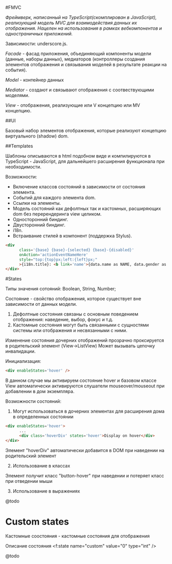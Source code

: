 #FMVC


*Фреймверк, написанный на TypeScript(скомплирован в JavaScript), реализующий модель MVC для взаимодействия данных их отображения.
Нацелен на использования в рамках вебкомпонентов и одностраничных приложений.*

Зависимости: underscore.js.

*Facade* - фасад приложения, объединяющий компоненты модели (данные, наборы данных), медиаторов (контроллеры создания элементов отображения и связывания моделей в результате реакции на события).

*Model* - контейнер данных

*Mediator* - создают и связывают отображения с соотвествующими моделями.

*View* - отображения, реализующие или V концепцию или MV концепцию.

##UI

Базовый набор элементов отображения, которые реализуют концепцию виртуального (shadow) dom.

##Templates

Шаблоны описываются в html подобном виде и компилируются в TypeScript - JavaScript, для дальнейшего расширения функционала при необходимости.

Возможности:
* Включение классов состояний в зависимости от состояния элемента.
* Событий для каждого элемента dom.
* Ссылки на элементы.
* Модель состояний как дефолтных так и кастомных, расширяющих dom без перерендеринга view целиком.
* Односторонний биндинг.
* Двусторонний биндинг.
* i18n.
* Встраивание стилей в компонент (поддержка Stylus).

```html
<div
      class='{base} {base}-{selected} {base}-{disabled}'
      onAction='actionEventNameHere'
      style="top:{top}px;left:{left}px;"
      >{i18n.title}: <b link='name'>{data.name as NAME, data.gender as GENDER|i18n.name}<b>
</div>
```

#States

Типы значения сотояний: Boolean, String, Number;

Состояние - свойство отображения, которое существует вне зависимости от данных модели.
1. Дефолтные состояния связаны с основным поведением отображения:
наведение, выбор, фокус и т.д.
2. Кастомные состояния могут быть связанными с сущностями системы или отображения и несвязанными с ними.

Изменение состояния дочерних отображений прозрачно проксируется в родительский элемент (View->ListView)
Может вызывать цепочку инвалидации.

Инициализация:

```html
<div enableStates='hover' />
```
В данном случае мы активируем состояние hover и базовом классе View автоматически активируются слушатели mouseover/mouseout при добавлении в дом экземпляра.


Возможности состояний:

1. Могут использоваться в дочерних элементах для расширения дома в определенных состоянии

```html
<div enableStates='hover'>
      ...
      <div class='hoverDiv' states='hover'>Display on hover</div>
</div>
```

Элемент "hoverDiv" автоматически добавится в DOM при наведении на родительский элемент

2. Использование в классах

<div enableStates='hover' class='button button-{hover}'></div>

Элемент получит класс "button-hover" при наведении и потеряет класс при отведении мыши

3. Использование в выражениях

@todo


# Custom states

Кастомные соостояния - кастомные состояния для отображения

Описание состояния
<f:state name="custom" value="0" type="int" />


@todo





